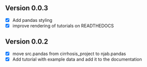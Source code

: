 ## Version 0.0.3

- [x] Add pandas styling 
- [x] improve rendering of tutorials on READTHEDOCS

## Version 0.0.2

- [x] move src.pandas from cirrhosis_project to njab.pandas
- [x] Add tutorial with example data and add it to the documentation

